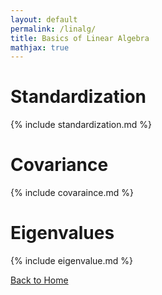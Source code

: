 ```yaml
---
layout: default
permalink: /linalg/
title: Basics of Linear Algebra
mathjax: true
---
```




<script src="https://polyfill.io/v3/polyfill.min.js?features=es6"></script>
<script id="MathJax-script" async
        src="https://cdn.jsdelivr.net/npm/mathjax@3/es5/tex-mml-chtml.js">
</script>


# Standardization

{% include standardization.md %}

<!---
Maybe Later it should be added
# Angle between vectors
{% include vector_angle.md %}
-->

# Covariance
{% include covaraince.md %}

# Eigenvalues
{% include eigenvalue.md %}

[Back to Home](/)